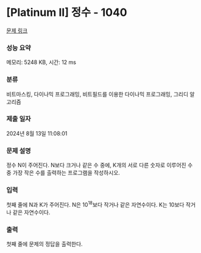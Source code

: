 # [Platinum II] 정수 - 1040 

[문제 링크](https://www.acmicpc.net/problem/1040) 

### 성능 요약

메모리: 5248 KB, 시간: 12 ms

### 분류

비트마스킹, 다이나믹 프로그래밍, 비트필드를 이용한 다이나믹 프로그래밍, 그리디 알고리즘

### 제출 일자

2024년 8월 13일 11:08:01

### 문제 설명

<p>정수 N이 주어진다. N보다 크거나 같은 수 중에, K개의 서로 다른 숫자로 이루어진 수 중 가장 작은 수를 출력하는 프로그램을 작성하시오.</p>

### 입력 

 <p>첫째 줄에 N과 K가 주어진다. N은 10<sup>18</sup>보다 작거나 같은 자연수이다. K는 10보다 작거나 같은 자연수이다.</p>

### 출력 

 <p>첫째 줄에 문제의 정답을 출력한다.</p>


